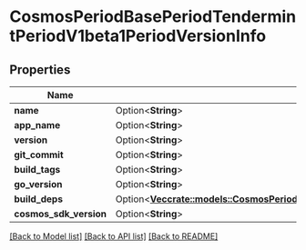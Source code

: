 # CosmosPeriodBasePeriodTendermintPeriodV1beta1PeriodVersionInfo

## Properties

Name | Type | Description | Notes
------------ | ------------- | ------------- | -------------
**name** | Option<**String**> |  | [optional]
**app_name** | Option<**String**> |  | [optional]
**version** | Option<**String**> |  | [optional]
**git_commit** | Option<**String**> |  | [optional]
**build_tags** | Option<**String**> |  | [optional]
**go_version** | Option<**String**> |  | [optional]
**build_deps** | Option<[**Vec<crate::models::CosmosPeriodBasePeriodTendermintPeriodV1beta1PeriodModule>**](cosmos.base.tendermint.v1beta1.Module.md)> |  | [optional]
**cosmos_sdk_version** | Option<**String**> |  | [optional]

[[Back to Model list]](../README.md#documentation-for-models) [[Back to API list]](../README.md#documentation-for-api-endpoints) [[Back to README]](../README.md)


